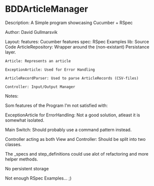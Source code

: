 BDDArticleManager
=================

Description: A Simple program showcasing Cucumber + RSpec

Author: David Gullmarsvik

Layout:
features: Cucumber features
spec: RSpec Examples
lib: Source Code
	ArticleRepository: Wrapper around the (non-existant) Persistance layer.
	
	Article: Represents an article
	
	ExceptionArticle: Used for Error Handling
	
	ArticleRecordParser: Used to parse ArticleRecords (CSV-files)
	
	Controller: Input/Output Manager

Notes:

Som features of the Program I'm not satisfied with:

ExceptionArticle for ErrorHandling: Not a good solution, atleast it is somewhat isolated.

Main Switch: Should probably use a command pattern instead.

Controller acting as both View and Controller: Should be split into two classes.

The _specs and step_definitions could use alot of refactoring and more helper methods.

No persistent storage

Not enough RSpec Examples... ;)